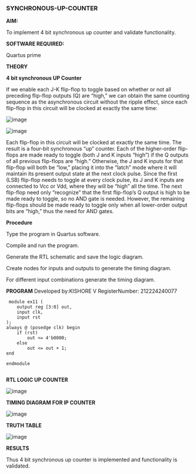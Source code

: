 ### SYNCHRONOUS-UP-COUNTER

**AIM:**

To implement 4 bit synchronous up counter and validate functionality.

**SOFTWARE REQUIRED:**

Quartus prime

**THEORY**

**4 bit synchronous UP Counter**

If we enable each J-K flip-flop to toggle based on whether or not all preceding flip-flop outputs (Q) are “high,” we can obtain the same counting sequence as the asynchronous circuit without the ripple effect, since each flip-flop in this circuit will be clocked at exactly the same time:

![image](https://github.com/naavaneetha/SYNCHRONOUS-UP-COUNTER/assets/154305477/d5db3fa0-e413-404c-b80e-b2f39d82e7e8)


![image](https://github.com/naavaneetha/SYNCHRONOUS-UP-COUNTER/assets/154305477/52cb61eb-d04b-442d-810c-31185a68410b)

Each flip-flop in this circuit will be clocked at exactly the same time.
The result is a four-bit synchronous “up” counter. Each of the higher-order flip-flops are made ready to toggle (both J and K inputs “high”) if the Q outputs of all previous flip-flops are “high.”
Otherwise, the J and K inputs for that flip-flop will both be “low,” placing it into the “latch” mode where it will maintain its present output state at the next clock pulse.
Since the first (LSB) flip-flop needs to toggle at every clock pulse, its J and K inputs are connected to Vcc or Vdd, where they will be “high” all the time.
The next flip-flop need only “recognize” that the first flip-flop’s Q output is high to be made ready to toggle, so no AND gate is needed.
However, the remaining flip-flops should be made ready to toggle only when all lower-order output bits are “high,” thus the need for AND gates.

**Procedure**

Type the program in Quartus software.

Compile and run the program.

Generate the RTL schematic and save the logic diagram.

Create nodes for inputs and outputs to generate the timing diagram.

For different input combinations generate the timing diagram.

**PROGRAM**
Developed by:KISHORE V RegisterNumber: 212224240077

```
 module ex11 (
    output reg [3:0] out,
    input clk,
    input rst
);
always @ (posedge clk) begin
    if (rst)
        out <= 4'b0000;
    else
        out <= out + 1;
end

endmodule
 
```

**RTL LOGIC UP COUNTER**

![image](https://github.com/user-attachments/assets/f14ff423-9d94-4a95-9f7f-f2d3c6432f9f)


**TIMING DIAGRAM FOR IP COUNTER**

![image](https://github.com/user-attachments/assets/55c30ffa-f012-4fab-92ab-6661bd7beadf)


**TRUTH TABLE**

![image](https://github.com/user-attachments/assets/77d17e2e-b734-4a93-87a7-27decfa153b7)


**RESULTS**

Thus 4 bit synchronous up counter is implemented and functionality is validated.
